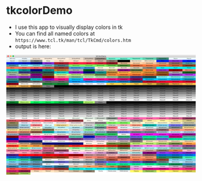 # tkcolorDemo
+ I use this app to visually display colors in tk
+ You can find all named colors at `https://www.tcl.tk/man/tcl/TkCmd/colors.htm`
+ output is here:

![output](output.png)
